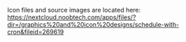 Icon files and source images are located here: https://nextcloud.noobtech.com/apps/files/?dir=/graphics%20and%20icon%20designs/schedule-with-cron&fileid=269619
